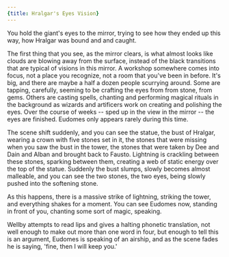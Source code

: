 ```yaml
---
{title: Hralgar's Eyes Vision}
---
```

You hold the giant's eyes to the mirror, trying to see how they ended up this way, how Hralgar was bound and and caught.

The first thing that you see, as the mirror clears, is what almost looks like clouds are blowing away from the surface, instead of the black transitions that are typical of visions in this mirror. A workshop somewhere comes into focus, not a place you recognize, not a room that you've been in before. It's big, and there are 
maybe a half a dozen people scurrying around. Some are tapping, carefully, seeming to be crafting the eyes from from stone, from gems. Others are casting spells, chanting and performing magical rituals in the background as wizards and artificers work on creating and polishing the eyes. Over the course of weeks -- sped up in the view in the mirror -- the eyes are finished. Eudomes only appears rarely during this time. 

The scene shift suddenly, and you can see the statue, the bust of Hralgar, wearing a crown with five stones set in it, the stones that were missing when you saw the bust in the tower, the stones that were taken by Dee and Dain and Alban and brought back to Fausto. Lightning is crackling between these stones, sparking between them, creating a web of static energy over the top of the statue. Suddenly the bust slumps, slowly becomes almost malleable, and you can see the two stones, the two eyes, being slowly pushed into the softening stone. 

As this happens, there is a massive strike of lightning, striking the tower, and everything shakes for a moment. You can see Eudomes now, standing in front of you, chanting some sort of magic, speaking. 

Wellby attempts to read lips and gives a halting phonetic translation, not well enough to make out more than one word in four, but enough to tell this is an argument, Eudomes is speaking of an airship, and as the scene fades he is saying, 'fine, then I will keep you.'

